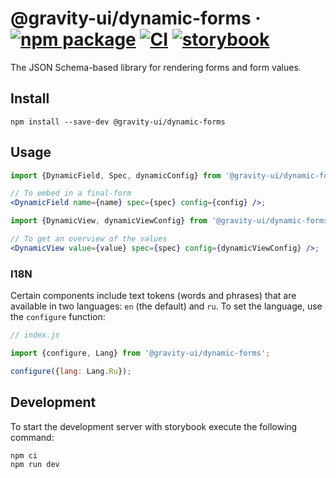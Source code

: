 # @gravity-ui/dynamic-forms &middot; [![npm package](https://img.shields.io/npm/v/@gravity-ui/dynamic-forms)](https://www.npmjs.com/package/@gravity-ui/dynamic-forms) [![CI](https://img.shields.io/github/actions/workflow/status/gravity-ui/dynamic-forms/.github/workflows/ci.yml?label=CI&logo=github)](https://github.com/gravity-ui/dynamic-forms/actions/workflows/ci.yml?query=branch:main) [![storybook](https://img.shields.io/badge/Storybook-deployed-ff4685)](https://preview.gravity-ui.com/dynamic-forms/)

The JSON Schema-based library for rendering forms and form values.

## Install

```shell
npm install --save-dev @gravity-ui/dynamic-forms
```

## Usage

```jsx
import {DynamicField, Spec, dynamicConfig} from '@gravity-ui/dynamic-forms';

// To embed in a final-form
<DynamicField name={name} spec={spec} config={config} />;

import {DynamicView, dynamicViewConfig} from '@gravity-ui/dynamic-forms';

// To get an overview of the values
<DynamicView value={value} spec={spec} config={dynamicViewConfig} />;
```

### I18N

Certain components include text tokens (words and phrases) that are available in two languages: `en` (the default) and `ru`. To set the language, use the `configure` function:

```js
// index.js

import {configure, Lang} from '@gravity-ui/dynamic-forms';

configure({lang: Lang.Ru});
```

## Development

To start the development server with storybook execute the following command:

```shell
npm ci
npm run dev
```
